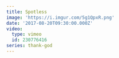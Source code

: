 ```yaml
---
title: Spotless
image: 'https://i.imgur.com/5g1QpxR.png'
date: '2017-08-20T09:30:00.000Z'
video:
  type: vimeo
  id: 230776416
series: thank-god
---
```



